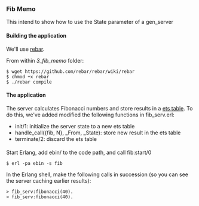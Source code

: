 ### Fib Memo

This intend to show how to use the State parameter of a gen_server

#### Building the application

We'll use [rebar](https://github.com/basho/rebar).

From within *3_fib_memo* folder:

    $ wget https://github.com/rebar/rebar/wiki/rebar
    $ chmod +x rebar 
    $ ./rebar compile

#### The application

The server calculates Fibonacci numbers and store results in a [ets table](http://www.erlang.org/doc/man/ets.html).
To do this, we've added modified the following functions in fib_serv.erl:

* init/1: initialize the server state to a new ets table
* handle_call({fib, N}, _From, _State): store new result in the ets table
* terminate/2: discard the ets table

#### 

Start Erlang, add ebin/ to the code path, and call fib:start/0

    $ erl -pa ebin -s fib
    
In the Erlang shell, make the following calls in succession 
(so you can see the server caching earlier results):

    > fib_serv:fibonacci(40).
    > fib_serv:fibonacci(40).

